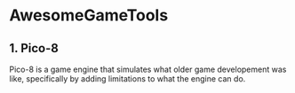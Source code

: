 # AwesomeGameTools

## 1. Pico-8
Pico-8 is a game engine that simulates what older game developement was like, specifically by adding limitations to what the engine can do.
